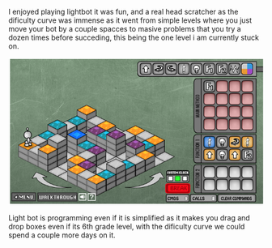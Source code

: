 I enjoyed playing lightbot it was fun, and a real head scratcher as the dificulty curve was immense as it went from simple levels where you just move your bot by a couple spacces to masive problems that you try a dozen times before succeding, this being the one level i am currently stuck on.



![alt text](https://github.com/louvrmat000/exercises/blob/master/Screen%20Shot%202018-08-28%20at%208.27.36%20AM.png)


Light bot is programming even if it is simplified as it makes you drag and drop boxes even if its 6th grade level, with the dificulty curve we could spend a couple more days on it.
